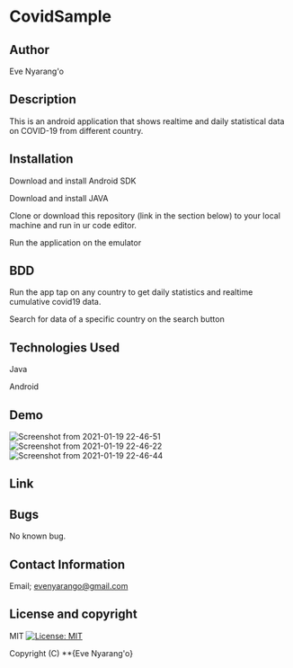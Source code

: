 # CovidSample

## Author
Eve Nyarang'o

## Description
This is an android application that shows realtime and daily statistical data on COVID-19 from different country.

## Installation
Download and install Android SDK

Download and install JAVA

Clone or download this repository (link in the section below) to your local machine and run in ur code editor.

Run the application on the emulator

## BDD
Run the app tap on any country to get daily statistics and realtime cumulative covid19 data.

Search for data of a specific country on the search button


## Technologies Used
Java

Android

## Demo
![Screenshot from 2021-01-19 22-46-51](https://user-images.githubusercontent.com/70526252/105088159-9411c780-5aac-11eb-886b-ca1e7df11943.png)
![Screenshot from 2021-01-19 22-46-22](https://user-images.githubusercontent.com/70526252/105088193-9bd16c00-5aac-11eb-8863-8b59c3f01985.png)
![Screenshot from 2021-01-19 22-46-44](https://user-images.githubusercontent.com/70526252/105088206-a1c74d00-5aac-11eb-96d8-189cdf8f6535.png)


## Link


## Bugs
No known bug.

## Contact Information
 Email; evenyarango@gmail.com

 ## License and copyright
 MIT [![License: MIT](https://img.shields.io/badge/License-MIT-yellow.svg)](https://opensource.org/licenses/MIT)

Copyright (C) **{Eve Nyarang'o}
